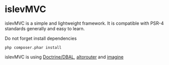 # islevMVC
islevMVC is a simple and lightweight framework. It is compatible with PSR-4 standards generally and easy to learn.

Do not forget install dependencies

```
php composer.phar install
```

islevMVC is using <a href="https://github.com/doctrine">Doctrine/DBAL</a>, <a href="https://github.com/dannyvankooten/AltoRouter">altorouter</a> and <a href="https://github.com/avalanche123/Imagine">imagine</a>